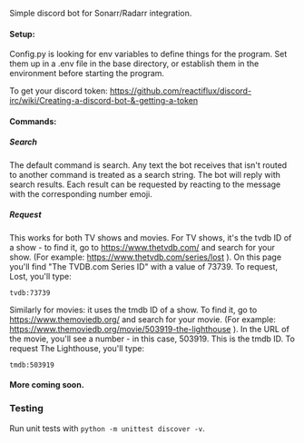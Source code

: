 Simple discord bot for Sonarr/Radarr integration.

#### Setup:

Config.py is looking for env variables to define things for the program.  Set them up in a .env file in the base
directory, or establish them in the environment before starting the program.

To get your discord token:  https://github.com/reactiflux/discord-irc/wiki/Creating-a-discord-bot-&-getting-a-token 

#### Commands:

##### Search

The default command is search. Any text the bot receives that isn't routed to another command is treated as a search string. The bot will reply with search results. Each result can be requested by reacting to the message with the corresponding number emoji.

##### Request

This works for both TV shows and movies.  For TV shows, it's the tvdb ID of a show - to find it, go to https://www.thetvdb.com/ and search for your show.  (For example: https://www.thetvdb.com/series/lost ).  On this page you'll find "The TVDB.com Series ID" with a value of 73739.  To request, Lost, you'll type:

`tvdb:73739`

Similarly for movies:  it uses the tmdb ID of a show.  To find it, go to https://www.themoviedb.org/ and  search for your movie.  (For example: https://www.themoviedb.org/movie/503919-the-lighthouse ).  In the URL of the movie, you'll see a number - in this case, 503919.  This is the tmdb ID.  To request The Lighthouse, you'll type:

`tmdb:503919`

#### More coming soon.

### Testing

Run unit tests with `python -m unittest discover -v`.
